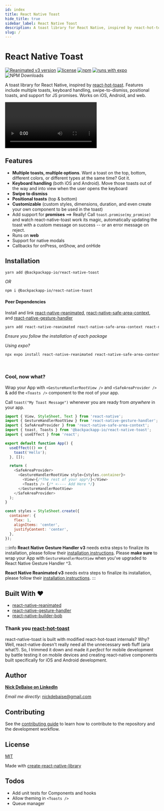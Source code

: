 ```yaml
---
id: index
title: React Native Toast
hide_title: true
sidebar_label: React Native Toast
description: A toast library for React Native, inspired by react-hot-toast. Features include multiple toasts, keyboard handling, swipe-to-dismiss, positional toasts, and support for JS promises. Works on iOS, Android, and web.
slug: /
---
```


<head>
  <title>React Native Toast</title>
</head>

# React Native Toast

[![Reanimated v3 version](https://img.shields.io/github/package-json/v/backpackapp-io/react-native-toast/master?label=Reanimated%20v3&style=flat-square)](https://www.npmjs.com/package/@backpackapp-io/react-native-toast)
[![license](https://img.shields.io/npm/l/@backpackapp-io/react-native-toast?style=flat-square)](https://www.npmjs.com/package/@backpackapp-io/react-native-toast) [![npm](https://img.shields.io/badge/types-included-blue?style=flat-square)](https://www.npmjs.com/package/@backpackapp-io/react-native-toast) [![runs with expo](https://img.shields.io/badge/Runs%20with%20Expo-4630EB.svg?style=flat-square&logo=EXPO&labelColor=f3f3f3&logoColor=000)](https://expo.io/) <br /> ![NPM Downloads](https://img.shields.io/npm/dw/%40backpackapp-io%2Freact-native-toast?style=flat-square)

A toast library for React Native, inspired by [react-hot-toast](https://react-hot-toast.com/docs). Features include multiple toasts, keyboard handling, swipe-to-dismiss, positional toasts, and support for JS promises. Works on iOS, Android, and web.

![video](https://user-images.githubusercontent.com/27066041/180588807-1ca73f29-56d7-4e44-ac0c-9f2e2cdeb94c.mp4)


## Features
- **Multiple toasts, multiple options**. Want a toast on the top, bottom, different colors, or different types at the same time? Got it.
- **Keyboard handling** (both iOS and Android). Move those toasts out of the way and into view when the user opens the keyboard
- **Swipe to dismiss**
- **Positional toasts** (top & bottom)
- **Customizable** (custom styles, dimensions, duration, and even create your own component to be used in the toast)
- Add support for **promises** ==> Really! Call `toast.promise(my_promise)` and watch react-native-toast work its magic, automatically updating the toast with a custom message on success -- or an error message on reject.
- Runs on **web**
- Support for native modals
- Callbacks for onPress, onShow, and onHide
## Installation
```sh
yarn add @backpackapp-io/react-native-toast
```
*OR*
```sh
npm i @backpackapp-io/react-native-toast
```
#### Peer Dependencies
Install and link [react-native-reanimated](https://docs.swmansion.com/react-native-reanimated/docs/fundamentals/getting-started/), [react-native-safe-area-context](https://github.com/th3rdwave/react-native-safe-area-context), and [react-native-gesture-handler](https://docs.swmansion.com/react-native-gesture-handler/docs/installation)

```sh
yarn add react-native-reanimated react-native-safe-area-context react-native-gesture-handler
```
*Ensure you follow the installation of each package*


*Using expo?*
```sh
npx expo install react-native-reanimated react-native-safe-area-context react-native-gesture-handler
```
<br />

### Cool, now what?
Wrap your App with ``<GestureHandlerRootView />`` and ``<SafeAreaProvider />`` & add the ``<Toasts />`` component to the root of your app.

Call ``toast("My Toast Message")`` whenever you are ready from *anywhere* in your app.

```js
import { View, StyleSheet, Text } from 'react-native';
import { GestureHandlerRootView } from 'react-native-gesture-handler';
import { SafeAreaProvider } from 'react-native-safe-area-context';
import { toast, Toasts } from '@backpackapp-io/react-native-toast';
import { useEffect } from 'react';

export default function App() {
  useEffect(() => {
    toast('Hello');
  }, []);

  return (
    <SafeAreaProvider>
      <GestureHandlerRootView style={styles.container}>
        <View>{/*The rest of your app*/}</View>
        <Toasts /> {/* <---- Add Here */}
      </GestureHandlerRootView>
    </SafeAreaProvider>
  );
}

const styles = StyleSheet.create({
  container: {
    flex: 1,
    alignItems: 'center',
    justifyContent: 'center',
  },
});
```

:::info
**React Native Gesture Handler v3** needs extra steps to finalize its installation, please follow their [installation instructions](https://docs.swmansion.com/react-native-gesture-handler/docs/fundamentals/installation). Please **make sure** to wrap your App with `GestureHandlerRootView` when you've upgraded to React Native Gesture Handler ^3.

**React Native Reanimated v3** needs extra steps to finalize its installation, please follow their [installation instructions](https://docs.swmansion.com/react-native-reanimated/docs/fundamentals/getting-started).
:::

## Built With ❤️

- [react-native-reanimated](https://github.com/software-mansion/react-native-reanimated)
- [react-native-gesture-handler](https://github.com/software-mansion/react-native-gesture-handler)
- [react-native-builder-bob](https://github.com/callstack/react-native-builder-bob)


### Thank you [react-hot-toast](https://react-hot-toast.com)

react-native-toast is built with modified react-hot-toast internals? Why? Well, react-native doesn't really need all the unnecessary web fluff (aria what?). So, I trimmed it down and made it *perfect* for mobile development by battle testing it on mobile devices and creating react-native components built specifically for iOS and Android development.


## Author
**[Nick DeBaise on LinkedIn](https://www.linkedin.com/in/nick-debaise/)**

*Email me directly*: nickdebaise@gmail.com


## Contributing
See the [contributing guide](CONTRIBUTING.md) to learn how to contribute to the repository and the development workflow.

## License
[MIT](./LICENSE)

Made with [create-react-native-library](https://github.com/callstack/react-native-builder-bob)

## Todos

- Add unit tests for Components and hooks
- Allow theming in `<Toasts />`
- Queue manager
